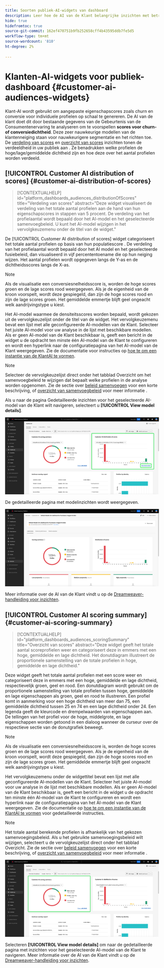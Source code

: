 ```yaml
---
title: Soorten publiek-AI-widgets van dashboard
description: Leer hoe de AI van de Klant belangrijke inzichten met betrekking tot kurn of neiging over het Echte publiek van het Profiel van de Klant van uw organisatie verstrekt.
hide: true
hidefromtoc: true
source-git-commit: 162ef470751b9fb252658cff4b43595ddb7fe5d5
workflow-type: tm+mt
source-wordcount: '810'
ht-degree: 2%

---
```


# Klanten-AI-widgets voor publiek-dashboard {#customer-ai-audiences-widgets}

Klant-AI wordt gebruikt om aangepaste eigenschapscores zoals churn en conversie voor individuele profielen op schaal te genereren. De AI van de klant doet dit door bestaande gegevens van de Gebeurtenis van de Consumentenervaring te analyseren om te voorspellen **scores voor churn- of conversiedichtheid**. Deze zeer nauwkeurige modellen van de klantenneiging staan voor nauwkeurigere segmentatie en het richten toe. De [verdeling van scores](#customer-ai-distribution-of-scores) en [overzicht van scores](#customer-ai-scoring-summary) inzichten tonen de verdeeldheid in uw publiek aan . Ze benadrukken welke profielen de hoge/lage/gemiddelde dichtheid zijn en hoe deze over het aantal profielen worden verdeeld.

<!-- 
THe links when required
* [[!UICONTROL Customer AI scoring summary]](#customer-ai-scoring-summary)
* [[!UICONTROL Customer AI distribution of scores]](#customer-ai-distribution-of-scores) 
-->

## [!UICONTROL Customer AI distribution of scores] {#customer-ai-distribution-of-scores}

>[!CONTEXTUALHELP]
>id="platform_dashboards_audiences_distributionOfScores"
>title="Verdeling van scores"
>abstract="Deze widget visualiseert de verdeling van het totale aantal profielen aan de hand van hun eigenschapscores in stappen van 5 procent. De verdeling van het profielaantal wordt bepaald door het AI-model en het geselecteerde samenvoegbeleid. U kunt het AI-model wijzigen in het vervolgkeuzemenu onder de titel van de widget."

De [!UICONTROL Customer AI distribution of scores] widget categoriseert het totale aantal profielen op basis van hun populatiescore . De verdeling van het profielaantal wordt bepaald door het AI model en het geselecteerde fusiebeleid, dan visualiseerd in vijf percententoename die op hun neiging wijzen. Het aantal profielen wordt opgegeven langs de Y-as en de dichtheidsscores langs de X-as.

>[!NOTE]
>
>Als de visualisatie een conversiesnelheidsscore is, worden de hoge scores groen en de lage scores rood weergegeven. Als je de eigenheid van de kroon voorspelt, wordt deze gespiegeld, dan zijn de hoge scores rood en zijn de lage scores groen. Het gemiddelde emmertje blijft geel ongeacht welk aandrijvingstype u kiest.

Het AI-model waarmee de densiteitsscores worden bepaald, wordt gekozen uit de vervolgkeuzelijst onder de titel van de widget. Het vervolgkeuzemenu bevat een lijst met alle geconfigureerde AI-modellen van de Klant. Selecteer het juiste AI-model voor uw analyse in de lijst met beschikbare modellen. Als er geen AI-model van de Klant beschikbaar is, geeft een bericht in de widget u de opdracht ten minste één AI-model van de Klant te configureren en wordt een hyperlink naar de configuratiepagina van het AI-model van de Klant weergegeven. Zie de documentatie voor instructies op [hoe te om een instantie van de KlantAI te vormen](../../intelligent-services/customer-ai/user-guide/configure.md).

>[!NOTE]
>
>Selecteer de vervolgkeuzelijst direct onder het tabblad Overzicht om het samenvoegbeleid te wijzigen dat bepaalt welke profielen in de analyse worden opgenomen. Zie de sectie over [beleid samenvoegen](#merge-policies) voor een korte beschrijving, of [overzicht van samenvoegbeleid](../../profile/merge-policies/overview.md) voor meer informatie .

Als u naar de pagina Gedetailleerde inzichten voor het geselecteerde AI-model van de Klant wilt navigeren, selecteert u **[!UICONTROL View model details]**.

![Het Experience Platform Soorten publiek dashboard met het [!UICONTROL Customer AI distribution of scores] widget en [!UICONTROL View model details] gemarkeerd.](../images/segments/customer-ai-distribution-of-scores.png)

De gedetailleerde pagina met modelinzichten wordt weergegeven.

![De pagina met inzichten voor de AI van de Klant.](../images/profiles/customer-ai-insights-page.png)

Meer informatie over de AI van de Klant vindt u op de [Dreamweaver-handleiding voor inzichten](../../intelligent-services/customer-ai/user-guide/discover-insights.md).

## [!UICONTROL Customer AI scoring summary] {#customer-ai-scoring-summary}

>[!CONTEXTUALHELP]
>id="platform_dashboards_audiences_scoringSummary"
>title="Overzicht van scores"
>abstract="Deze widget geeft het totale aantal scoreprofielen weer en categoriseert deze in emmers met een hoge, gemiddelde en lage dichtheid. Het donutdiagram illustreert de proportionele samenstelling van de totale profielen in hoge, gemiddelde en lage dichtheid."

Deze widget geeft het totale aantal profielen met een score weer en categoriseert deze in emmers met een hoge, gemiddelde en lage dichtheid, respectievelijk groen, geel en rood. Een donutdiagram wordt gebruikt om de proportionele samenstelling van totale profielen tussen hoge, gemiddelde en lage eigenschappen als groen, geel en rood te illustreren. Een profiel komt in aanmerking voor een hoge dichtheid van meer dan 75, een gemiddelde dichtheid tussen 25 en 74 en een lage dichtheid onder 24. Een legenda geeft de kleurcode en drempelwaarden van eigenschappen aan. De tellingen van het profiel voor de hoge, middelgrote, en lage eigenschappen worden getoond in een dialoog wanneer de curseur over de respectieve sectie van de donutgrafiek beweegt.

>[!NOTE]
>
>Als de visualisatie een conversiesnelheidsscore is, worden de hoge scores groen en de lage scores rood weergegeven. Als je de eigenheid van de kroon voorspelt, wordt deze gespiegeld, dan zijn de hoge scores rood en zijn de lage scores groen. Het gemiddelde emmertje blijft geel ongeacht welk aandrijvingstype u kiest.

Het vervolgkeuzemenu onder de widgettitel bevat een lijst met alle geconfigureerde AI-modellen van de Klant. Selecteer het juiste AI-model voor uw analyse in de lijst met beschikbare modellen. Als er geen AI-model van de Klant beschikbaar is, geeft een bericht in de widget u de opdracht ten minste één AI-model van de Klant te configureren en wordt een hyperlink naar de configuratiepagina van het AI-model van de Klant weergegeven. Zie de documentatie op [hoe te om een instantie van de KlantAI te vormen](../../intelligent-services/customer-ai/user-guide/configure.md) voor gedetailleerde instructies.

>[!NOTE]
>
>Het totale aantal berekende profielen is afhankelijk van het gekozen samenvoegingsbeleid. Als u het gebruikte samenvoegingsbeleid wilt wijzigen, selecteert u de vervolgkeuzelijst direct onder het tabblad Overzicht. Zie de sectie over [beleid samenvoegen](#merge-policies) voor een korte beschrijving, of [overzicht van samenvoegbeleid](../../profile/merge-policies/overview.md) voor meer informatie .

![Het dashboard Soorten publiek van het Experience Platform met de overzichtswidget voor scores van de Klant AI gemarkeerd.](../images/segments/customer-ai-scoring-summary.png)

Selecteren **[!UICONTROL View model details]** om naar de gedetailleerde pagina met inzichten voor het geselecteerde AI-model van de Klant te navigeren. Meer informatie over de AI van de Klant vindt u op de [Dreamweaver-handleiding voor inzichten](../../intelligent-services/customer-ai/user-guide/discover-insights.md).
